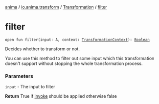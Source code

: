 [anima](../../index.md) / [io.anima.transform](../index.md) / [Transformation](index.md) / [filter](./filter.md)

# filter

`open fun filter(input: A, context: `[`TransformationContext`](../-transformation-context/index.md)`): `[`Boolean`](https://kotlinlang.org/api/latest/jvm/stdlib/kotlin/-boolean/index.html)

Decides whether to transform or not.

You can use this method to filter out some input which
this transformation doesn't support without stopping
the whole transformation process.

### Parameters

`input` - The input to filter

**Return**
True if [invoke](invoke.md) should be applied otherwise false

